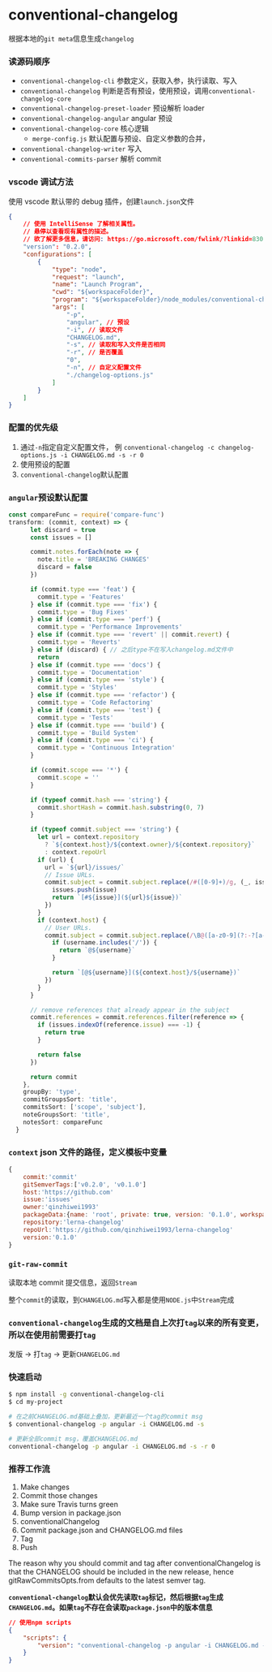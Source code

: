 # conventional-changelog

根据本地的`git meta`信息生成`changelog`

### 读源码顺序

-   `conventional-changelog-cli` 参数定义，获取入参，执行读取、写入
-   `conventional-changelog` 判断是否有预设，使用预设，调用`conventional-changelog-core`
-   `conventional-changelog-preset-loader` 预设解析 loader
-   `conventional-changelog-angular` angular 预设
-   `conventional-changelog-core` 核心逻辑
    -   `merge-config.js` 默认配置与预设、自定义参数的合并，
-   `conventional-changelog-writer` 写入
-   `conventional-commits-parser` 解析 commit

### vscode 调试方法

使用 vscode 默认带的 debug 插件，创建`launch.json`文件

```json
{
    // 使用 IntelliSense 了解相关属性。
    // 悬停以查看现有属性的描述。
    // 欲了解更多信息，请访问: https://go.microsoft.com/fwlink/?linkid=830387
    "version": "0.2.0",
    "configurations": [
        {
            "type": "node",
            "request": "launch",
            "name": "Launch Program",
            "cwd": "${workspaceFolder}",
            "program": "${workspaceFolder}/node_modules/conventional-changelog-cli/cli.js",
            "args": [
                "-p",
                "angular", // 预设
                "-i", // 读取文件
                "CHANGELOG.md",
                "-s", // 读取和写入文件是否相同
                "-r", // 是否覆盖
                "0",
                "-n", // 自定义配置文件
                "./changelog-options.js"
            ]
        }
    ]
}
```

### 配置的优先级

1. 通过`-n`指定自定义配置文件， 例 `conventional-changelog -c changelog-options.js -i CHANGELOG.md -s -r 0`
2. 使用预设的配置
3. `conventional-changelog`默认配置

### `angular`预设默认配置

```javascript
const compareFunc = require('compare-func')
transform: (commit, context) => {
      let discard = true
      const issues = []

      commit.notes.forEach(note => {
        note.title = 'BREAKING CHANGES'
        discard = false
      })

      if (commit.type === 'feat') {
        commit.type = 'Features'
      } else if (commit.type === 'fix') {
        commit.type = 'Bug Fixes'
      } else if (commit.type === 'perf') {
        commit.type = 'Performance Improvements'
      } else if (commit.type === 'revert' || commit.revert) {
        commit.type = 'Reverts'
      } else if (discard) { // 之后type不在写入changelog.md文件中
        return
      } else if (commit.type === 'docs') {
        commit.type = 'Documentation'
      } else if (commit.type === 'style') {
        commit.type = 'Styles'
      } else if (commit.type === 'refactor') {
        commit.type = 'Code Refactoring'
      } else if (commit.type === 'test') {
        commit.type = 'Tests'
      } else if (commit.type === 'build') {
        commit.type = 'Build System'
      } else if (commit.type === 'ci') {
        commit.type = 'Continuous Integration'
      }

      if (commit.scope === '*') {
        commit.scope = ''
      }

      if (typeof commit.hash === 'string') {
        commit.shortHash = commit.hash.substring(0, 7)
      }

      if (typeof commit.subject === 'string') {
        let url = context.repository
          ? `${context.host}/${context.owner}/${context.repository}`
          : context.repoUrl
        if (url) {
          url = `${url}/issues/`
          // Issue URLs.
          commit.subject = commit.subject.replace(/#([0-9]+)/g, (_, issue) => {
            issues.push(issue)
            return `[#${issue}](${url}${issue})`
          })
        }
        if (context.host) {
          // User URLs.
          commit.subject = commit.subject.replace(/\B@([a-z0-9](?:-?[a-z0-9/]){0,38})/g, (_, username) => {
            if (username.includes('/')) {
              return `@${username}`
            }

            return `[@${username}](${context.host}/${username})`
          })
        }
      }

      // remove references that already appear in the subject
      commit.references = commit.references.filter(reference => {
        if (issues.indexOf(reference.issue) === -1) {
          return true
        }

        return false
      })

      return commit
    },
    groupBy: 'type',
    commitGroupsSort: 'title',
    commitsSort: ['scope', 'subject'],
    noteGroupsSort: 'title',
    notesSort: compareFunc
  }
```

### `context` json 文件的路径，定义模板中变量

```javascript
{
    commit:'commit'
    gitSemverTags:['v0.2.0', 'v0.1.0']
    host:'https://github.com'
    issue:'issues'
    owner:'qinzhiwei1993'
    packageData:{name: 'root', private: true, version: '0.1.0', workspaces: Array(1), scripts: {…}, …}
    repository:'lerna-changelog'
    repoUrl:'https://github.com/qinzhiwei1993/lerna-changelog'
    version:'0.1.0'
}
```

### `git-raw-commit`

读取本地 commit 提交信息，返回`Stream`

整个`commit`的读取，到`CHANGELOG.md`写入都是使用`NODE.js`中`Stream`完成

### `conventional-changelog`生成的文档是自上次打`tag`以来的所有变更，所以在使用前需要打`tag`

发版 -> 打`tag` -> 更新`CHANGELOG.md`

### 快速启动

```bash
$ npm install -g conventional-changelog-cli
$ cd my-project

# 在之前CHANGELOG.md基础上叠加，更新最近一个tag的commit msg
$ conventional-changelog -p angular -i CHANGELOG.md -s

# 更新全部commit msg，覆盖CHANGELOG.md
conventional-changelog -p angular -i CHANGELOG.md -s -r 0
```

### 推荐工作流

1. Make changes
2. Commit those changes
3. Make sure Travis turns green
4. Bump version in package.json
5. conventionalChangelog
6. Commit package.json and CHANGELOG.md files
7. Tag
8. Push

The reason why you should commit and tag after conventionalChangelog is that the CHANGELOG should be included in the new release, hence gitRawCommitsOpts.from defaults to the latest semver tag.


**`conventional-changelog`默认会优先读取`tag`标记，然后根据`tag`生成`CHANGELOG.md`。如果`tag`不存在会读取`package.json`中的版本信息**


```json
// 使用npm scripts
{
    "scripts": {
        "version": "conventional-changelog -p angular -i CHANGELOG.md -s && git add CHANGELOG.md"
    }
}
```
